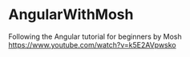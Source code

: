 # AngularWithMosh
Following the Angular tutorial for beginners by Mosh https://www.youtube.com/watch?v=k5E2AVpwsko
